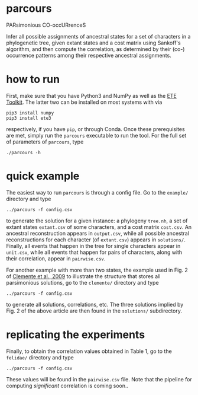 # parcours

PARsimonious CO-occURrenceS

Infer all possible assignments of ancestral states for a set of
characters in a phylogenetic tree, given extant states and a cost
matrix using Sankoff's algorithm, and then compute the correlation, as
determined by their (co-) occurrence patterns among their respective
ancestral assignments.

# how to run

First, make sure that you have Python3 and NumPy as well as the [ETE
Toolkit](http://etetoolkit.org/).  The latter two can be installed on
most systems with via

    pip3 install numpy
    pip3 install ete3

respectively, if you have `pip`, or through Conda.  Once these
prerequisites are met, simply run the `parcours` executable to run the
tool.  For the full set of parameters of `parcours`, type

    ./parcours -h

# quick example

The easiest way to run `parcours` is through a config file.  Go to the
`example/` directory and type

    ../parcours -f config.csv

to generate the solution for a given instance: a phylogeny `tree.nh`,
a set of extant states `extant.csv` of some characters, and a cost
matrix `cost.csv`.  An ancestral reconstruction appears in
`output.csv`, while all possible ancestral reconstructions for each
character (of `extant.csv`) appears in `solutions/`.  Finally, all
events that happen in the tree for single characters appear in
`unit.csv`, while all events that happen for pairs of characters,
along with their correlation, appear in `pairwise.csv`.

For another example with more than two states, the example used in
Fig. 2 of [Clemente et al.,
2009](https://www.ncbi.nlm.nih.gov/pmc/articles/PMC2677398/) to
illustrate the structure that stores all parsimonious solutions, go to
the `clemente/` directory and type

    ../parcours -f config.csv

to generate all solutions, correlations, etc.  The three solutions
implied by Fig. 2 of the above article are then found in the
`solutions/` subdirectory.

# replicating the experiments

Finally, to obtain the correlation values obtained in Table 1, go to
the `felidae/` directory and type

    ../parcours -f config.csv

These values will be found in the `pairwise.csv` file.  Note that the
pipeline for computing _significant_ correlation is coming soon..
